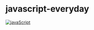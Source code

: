 # javascript-everyday

[![javaScript](https://d8285fmxt3duy.cloudfront.net/public/articulos/img/java-script1.jpg "javaScript")](https://d8285fmxt3duy.cloudfront.net/public/articulos/img/java-script1.jpg "javaScript")
